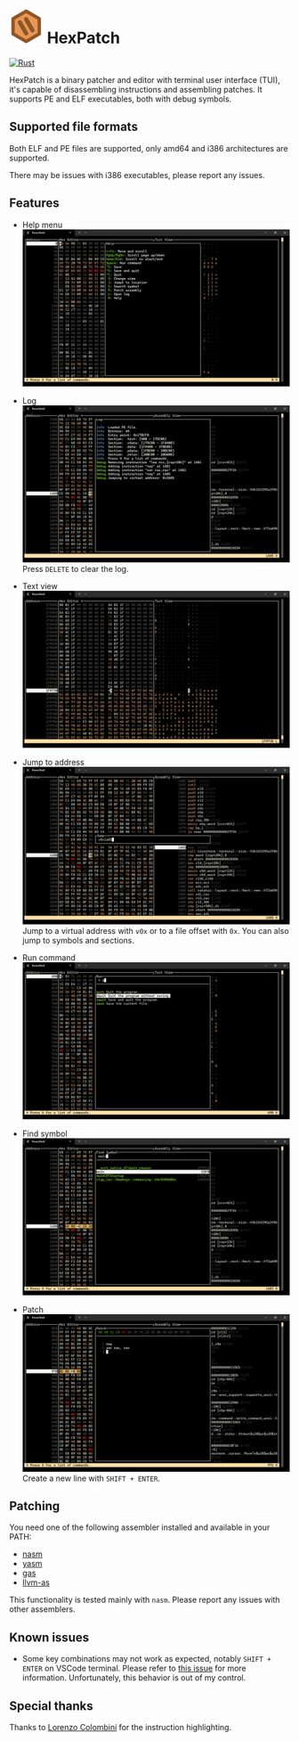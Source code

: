 # ![Logo](./assets/logo.svg) HexPatch

[![Rust](https://github.com/Etto48/HexPatch/actions/workflows/rust.yml/badge.svg)](https://github.com/Etto48/HexPatch/actions/workflows/rust.yml)

HexPatch is a binary patcher and editor with terminal user interface (TUI), it's capable of disassembling instructions and assembling patches.
It supports PE and ELF executables, both with debug symbols.

## Supported file formats

Both ELF and PE files are supported, only amd64 and i386 architectures are supported.

There may be issues with i386 executables, please report any issues.

## Features

- Help menu
    ![Help menu](./assets/help.png)

- Log
    ![Log](./assets/log.png)
    Press `DELETE` to clear the log.

- Text view
    ![Text view](./assets/text_view.png)

- Jump to address
    ![Jump to address](./assets/jump.png)
    Jump to a virtual address with `v0x` or to a file offset with `0x`. You can also jump to symbols and sections.

- Run command
    ![Run command](./assets/run.png)

- Find symbol
    ![Find symbol](./assets/find_symbol.png)

- Patch
    ![Patch](./assets/patch.png)
    Create a new line with `SHIFT + ENTER`.

## Patching

You need one of the following assembler installed and available in your PATH:

- [nasm](https://www.nasm.us/)
- [yasm](http://yasm.tortall.net/)
- [gas](https://www.gnu.org/software/binutils/)
- [llvm-as](https://llvm.org/docs/CommandGuide/llvm-as.html)

This functionality is tested mainly with `nasm`. Please report any issues with other assemblers.

## Known issues

- Some key combinations may not work as expected, notably `SHIFT + ENTER` on VSCode terminal. Please refer to [this issue](https://github.com/crossterm-rs/crossterm/issues/685) for more information. Unfortunately, this behavior is out of my control.

## Special thanks

Thanks to [Lorenzo Colombini](https://github.com/Lorenzinco) for the instruction highlighting.
